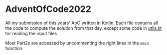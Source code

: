 # AdventOfCode2022

All my submission of this years' AoC written in Kotlin. Each file contains all the code to compute the solution from that day, except some code in [utils.kt](https://github.com/Malox10/AdventOfCode2022/blob/master/src/main/kotlin/utils.kt) for reading the input files

Most Part2s are accessed by uncommenting the right lines in the `main` function
